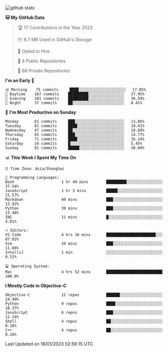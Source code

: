 
![github stats](https://github-readme-stats.vercel.app/api?username=ChesterYue&show_icons=true&count_private=true)

<!-- ![wakatime](https://github-readme-stats.vercel.app/api/wakatime?username=ChesterYue&layout=compact) -->

<!-- ![wakatime](https://github-readme-stats.vercel.app/api/top-langs/?username=ChesterYue&layout=compact) -->

<!--START_SECTION:waka-->
**🐱 My GitHub Data** 

> 🏆 17 Contributions in the Year 2023
 > 
> 📦 6.7 MB Used in GitHub's Storage 
 > 
> 💼 Opted to Hire
 > 
> 📜 4 Public Repositories 
 > 
> 🔑 68 Private Repositories  
 > 
**I'm an Early 🐤** 

```text
🌞 Morning    75 commits     ████░░░░░░░░░░░░░░░░░░░░░   17.05% 
🌆 Daytime    167 commits    █████████░░░░░░░░░░░░░░░░   37.95% 
🌃 Evening    161 commits    █████████░░░░░░░░░░░░░░░░   36.59% 
🌙 Night      37 commits     ██░░░░░░░░░░░░░░░░░░░░░░░   8.41%

```
📅 **I'm Most Productive on Sunday** 

```text
Monday       61 commits     ███░░░░░░░░░░░░░░░░░░░░░░   13.86% 
Tuesday      81 commits     ████░░░░░░░░░░░░░░░░░░░░░   18.41% 
Wednesday    47 commits     ██░░░░░░░░░░░░░░░░░░░░░░░   10.68% 
Thursday     65 commits     ███░░░░░░░░░░░░░░░░░░░░░░   14.77% 
Friday       71 commits     ████░░░░░░░░░░░░░░░░░░░░░   16.14% 
Saturday     24 commits     █░░░░░░░░░░░░░░░░░░░░░░░░   5.45% 
Sunday       91 commits     █████░░░░░░░░░░░░░░░░░░░░   20.68%

```


📊 **This Week I Spent My Time On** 

```text
⌚︎ Time Zone: Asia/Shanghai

💬 Programming Languages: 
Bash                     1 hr 49 mins        █████████░░░░░░░░░░░░░░░░   37.54% 
JavaScript               1 hr 3 mins         █████░░░░░░░░░░░░░░░░░░░░   21.57% 
Markdown                 40 mins             ███░░░░░░░░░░░░░░░░░░░░░░   13.92% 
Python                   39 mins             ███░░░░░░░░░░░░░░░░░░░░░░   13.48% 
INI                      11 mins             █░░░░░░░░░░░░░░░░░░░░░░░░   4.01%

🔥 Editors: 
VS Code                  4 hrs 16 mins       ██████████████████████░░░   87.82% 
Vim                      34 mins             ███░░░░░░░░░░░░░░░░░░░░░░   11.66% 
IntelliJ                 1 min               ░░░░░░░░░░░░░░░░░░░░░░░░░   0.52%

💻 Operating System: 
Mac                      4 hrs 52 mins       █████████████████████████   100.0%

```

**I Mostly Code in Objective-C** 

```text
Objective-C              12 repos            ██████░░░░░░░░░░░░░░░░░░░   24.49% 
Python                   9 repos             ████░░░░░░░░░░░░░░░░░░░░░   18.37% 
JavaScript               6 repos             ███░░░░░░░░░░░░░░░░░░░░░░   12.24% 
Shell                    4 repos             ██░░░░░░░░░░░░░░░░░░░░░░░   8.16% 
C++                      4 repos             ██░░░░░░░░░░░░░░░░░░░░░░░   8.16%

```



 Last Updated on 18/01/2023 02:56:15 UTC
<!--END_SECTION:waka-->